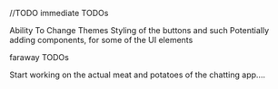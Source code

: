 //TODO
immediate TODOs

Ability To Change Themes
Styling of the buttons and such
Potentially adding components, for some of the UI elements

faraway TODOs

Start working on the actual meat and potatoes of the chatting app....

